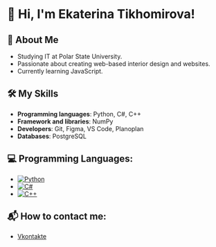 # 👋 Hi, I'm Ekaterina Tikhomirova! 

## 🌟 About Me
- Studying IT at Polar State University.
- Passionate about creating web-based interior design and websites.
- Currently learning JavaScript.

## 🛠️ My Skills
- **Programming languages**: Python, C#, C++
- **Framework and libraries**: NumPy
- **Developers**: Git, Figma, VS Code, Planoplan
- **Databases**: PostgreSQL

## 💻 Programming Languages: 
- [![Python](https://img.shields.io/badge/Python-3.8-blue)](https://www.python.org/)
- [![C#](https://img.shields.io/badge/C%23-9.0-purple)](https://docs.microsoft.com/en-us/dotnet/csharp/)
- [![C++](https://img.shields.io/badge/C++-17-blue)](https://isocpp.org/)

## 📬 How to contact me:
- [Vkontakte](https://vk.com/teoxxid)
